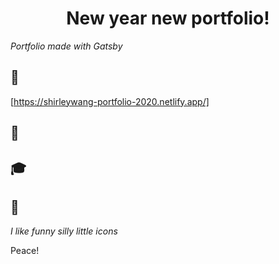 <h1 align="center">
  New year new portfolio!
</h1>

_Portfolio made with Gatsby_

## 🚀
[https://shirleywang-portfolio-2020.netlify.app/]
## 🧐

## 🎓

## 💫

_I like funny silly little icons_

Peace!

